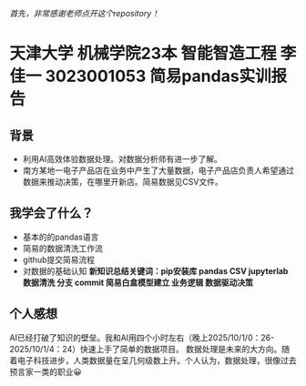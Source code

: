 *首先，非常感谢老师点开这个repository！*
# 天津大学 机械学院23本 智能智造工程 李佳一 3023001053 简易pandas实训报告
## 背景
* 利用AI高效体验数据处理。对数据分析师有进一步了解。
* 南方某地一电子产品店在业务中产生了大量数据，电子产品店负责人希望通过数据来推动决策，在哪里开新店。简易数据见CSV文件。
## 我学会了什么？
* 基本的的pandas语言
* 简易的数据清洗工作流
* github提交简易流程
* 对数据的基础认知
**新知识总结关键词：pip安装库 pandas CSV jupyterlab 数据清洗 分支 commit 简易白盒模型建立 业务逻辑 数据驱动决策**
## 个人感想
AI已经打破了知识的壁垒。我和AI用四个小时左右（晚上2025/10/1/0：26-2025/10/1/4：24）快速上手了简单的数据项目。
数据处理是未来的大方向。随着电子科技进步，人类数据量在呈几何级数上升。个人认为，数据处理，很像过去预言家一类的职业😀
